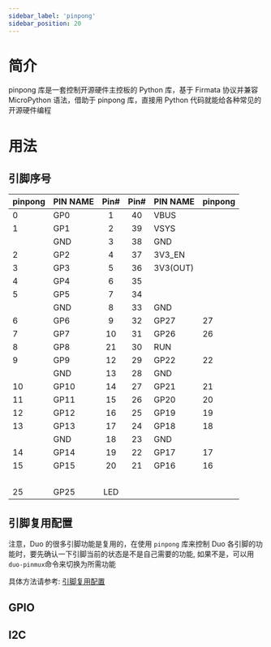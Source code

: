 ```yaml
---
sidebar_label: 'pinpong'
sidebar_position: 20
---
```


# 简介

pinpong 库是一套控制开源硬件主控板的 Python 库，基于 Firmata 协议并兼容 MicroPython 语法，借助于 pinpong 库，直接用 Python 代码就能给各种常见的开源硬件编程

# 用法

## 引脚序号

<div className='gpio_style'>

| pinpong | PIN NAME |              Pin#               |              Pin#                | PIN NAME | pinpong |
| ------- | -------- | :-----------------------------: | :------------------------------: | -------- | ------- |
| 0       | GP0      | <div className='green'>1</div>  |    <div className='red'>40</div> | VBUS     |         |
| 1       | GP1      | <div className='green'>2</div>  |    <div className='red'>39</div> | VSYS     |         |
|         | GND      | <div className='black'>3</div>  |  <div className='black'>38</div> | GND      |         |
| 2       | GP2      | <div className='green'>4</div>  | <div className='orange'>37</div> | 3V3_EN   |         |
| 3       | GP3      | <div className='green'>5</div>  |    <div className='red'>36</div> | 3V3(OUT) |         |
| 4       | GP4      | <div className='green'>6</div>  |   <div className='gray'>35</div> |          |         |
| 5       | GP5      | <div className='green'>7</div>  |   <div className='gray'>34</div> |          |         |
|         | GND      | <div className='black'>8</div>  |  <div className='black'>33</div> | GND      |         |
| 6       | GP6      | <div className='green'>9</div>  |  <div className='green'>32</div> | GP27     | 27      |
| 7       | GP7      | <div className='green'>10</div> |  <div className='green'>31</div> | GP26     | 26      |
| 8       | GP8      | <div className='green'>21</div> | <div className='orange'>30</div> | RUN      |         |
| 9       | GP9      | <div className='green'>12</div> |  <div className='green'>29</div> | GP22     | 22      |
|         | GND      | <div className='black'>13</div> |  <div className='black'>28</div> | GND      |         |
| 10      | GP10     | <div className='green'>14</div> |  <div className='green'>27</div> | GP21     | 21      |
| 11      | GP11     | <div className='green'>15</div> |  <div className='green'>26</div> | GP20     | 20      |
| 12      | GP12     | <div className='green'>16</div> |  <div className='green'>25</div> | GP19     | 19      |
| 13      | GP13     | <div className='green'>17</div> |  <div className='green'>24</div> | GP18     | 18      |
|         | GND      | <div className='black'>18</div> |  <div className='black'>23</div> | GND      |         |
| 14      | GP14     | <div className='green'>19</div> |  <div className='green'>22</div> | GP17     | 17      |
| 15      | GP15     | <div className='green'>20</div> |  <div className='green'>21</div> | GP16     | 16      |
|         |          | &nbsp;                          |                                  |          |         |
| 25      | GP25     | <div className='blue'>LED</div> |                                  |          |         |

</div>

## 引脚复用配置

注意，Duo 的很多引脚功能是复用的，在使用 `pinpong` 库来控制 Duo 各引脚的功能时，要先确认一下引脚当前的状态是不是自己需要的功能, 如果不是，可以用`duo-pinmux`命令来切换为所需功能

具体方法请参考: [引脚复用配置](https://milkv.io/zh/docs/duo/application-development/pinmux)

## GPIO


## I2C
